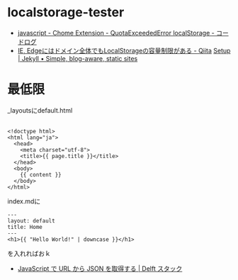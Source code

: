 # localstorage-tester

- [javascript - Chome Extension - QuotaExceededError localStorage - コードログ](https://stackoverflow.com/questions/43142660/chome-extension-quotaexceedederror-localstorage)
- [IE, Edgeにはドメイン全体でもLocalStorageの容量制限がある - Qiita](https://qiita.com/non_cal/items/b8a3779f93a252f0f796)
[Setup | Jekyll • Simple, blog-aware, static sites](https://jekyllrb.com/docs/step-by-step/01-setup/)

# 最低限
_layoutsにdefault.html<br>
<br>
```
<!doctype html>
<html lang="ja">
  <head>
    <meta charset="utf-8">
    <title>{{ page.title }}</title>
  </head>
  <body>
    {{ content }}
  </body>
</html>
```

index.mdに
```
---
layout: default
title: Home
---
<h1>{{ "Hello World!" | downcase }}</h1>
```

を入れればおｋ

- [JavaScript で URL から JSON を取得する | Delft スタック](https://www.delftstack.com/ja/howto/javascript/get-json-from-url-in-javascript/#jquery-%E3%82%92%E4%BD%BF%E7%94%A8%E3%81%97%E3%81%A6-url-%E3%81%8B%E3%82%89-json-%E3%82%92%E5%8F%96%E5%BE%97%E3%81%99%E3%82%8B)